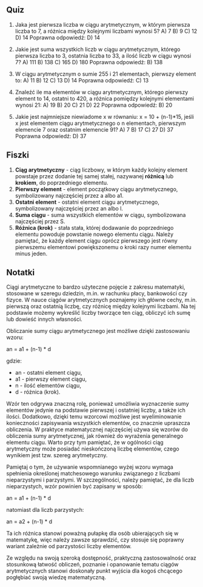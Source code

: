  ## Quiz

1. Jaka jest pierwsza liczba w ciągu arytmetycznym, w którym pierwsza liczba to 7, a różnica między kolejnymi liczbami wynosi 5?
A) 7
B) 9
C) 12
D) 14
Poprawna odpowiedź: D) 14

2. Jakie jest suma wszystkich liczb w ciągu arytmetycznym, którego pierwsza liczba to 3, ostatnia liczba to 33, a ilość liczb w ciągu wynosi 7?
A) 111
B) 138
C) 165
D) 180
Poprawna odpowiedź: B) 138

3. W ciągu arytmetycznym o sumie 255 i 21 elementach, pierwszy element to:
A) 11
B) 12
C) 13
D) 14
Poprawna odpowiedź: C) 13

4. Znaleźć ile ma elementów w ciągu arytmetycznym, którego pierwszy element to 14, ostatni to 420, a różnica pomiędzy kolejnymi elementami wynosi 21:
A) 19
B) 20
C) 21
D) 22
Poprawna odpowiedź: B) 20

5. Jakie jest najmniejsze niewiadome x w równaniu: x = 10 + (n-1)*15, jeśli x jest elementem ciągu arytmetycznego o n elementach, pierwszym elemencie 7 oraz ostatnim elemencie 91?
A) 7
B) 17
C) 27
D) 37
Poprawna odpowiedź: D) 37

## Fiszki

1. **Ciąg arytmetyczny** - ciąg liczbowy, w którym każdy kolejny element powstaje przez dodanie tej samej stałej, nazywanej **różnicą** lub **krokiem**, do poprzedniego elementu.
2. **Pierwszy element** - element początkowy ciągu arytmetycznego, symbolizowany najczęściej przez a albo a1.
3. **Ostatni element** - ostatni element ciągu arytmetycznego, symbolizowany najczęściej przez an albo l.
4. **Suma ciągu** - suma wszystkich elementów w ciągu, symbolizowana najczęściej przez S.
5. **Różnica (krok)** - stała stała, której dodawanie do poprzedniego elementu powoduje powstanie nowego elementu ciągu. Należy pamiętać, że każdy element ciągu oprócz pierwszego jest równy pierwszemu elementowi powiększonemu o kroki razy numer elementu minus jeden.

## Notatki

Ciągi arytmetyczne to bardzo użyteczne pojęcie z zakresu matematyki, stosowane w szeregu dziedzin, m.in. w rachunku płacy, bankowości czy fizyce. W nauce ciągów arytmetycznych poznajemy ich główne cechy, m.in. pierwszą oraz ostatnią liczbę, czy różnicę między kolejnymi liczbami. Na tej podstawie możemy wykreślić liczby tworzące ten ciąg, obliczyć ich sumę lub dowieść innych własności.

Obliczanie sumy ciągu arytmetycznego jest możliwe dzięki zastosowaniu wzoru:

an = a1 + (n-1) \* d

gdzie:

* an - ostatni element ciągu,
* a1 - pierwszy element ciągu,
* n - ilość elementów ciągu,
* d - różnica (krok).

Wzór ten odgrywa znaczną rolę, ponieważ umożliwia wyznaczenie sumy elementów jedynie na podstawie pierwszej i ostatniej liczby, a także ich ilości. Dodatkowo, dzięki temu wzorcowi możliwe jest wyeliminowanie konieczności zapisywania wszystkich elementów, co znacznie upraszcza obliczenia. W praktyce matematycznej najczęściej używa się wzorów do obliczenia sumy arytmetycznej, jak również do wyrażenia generalnego elementu ciągu. Warto przy tym pamiętać, że w ogólności ciąg arytmetyczny może posiadać nieskończoną liczbę elementów, czego wynikiem jest tzw. szereg arytmetyczny.

Pamiętaj o tym, że używanie wspomnianego wyżej wzoru wymaga spełnienia określonej matchesowego warunku związanego z liczbami nieparzystymi i parzystymi. W szczególności, należy pamiętać, że dla liczb nieparzystych, wzór powinien być zapisany w sposób:

an = a1 + (n-1) * d

natomiast dla liczb parzystych:

an = a2 + (n-1) * d

Ta ich różnica stanowi poważną pułapkę dla osób ubierających się w matematykę, więc należy zawsze sprawdzić, czy stosuje się poprawny wariant zależnie od parzystości liczby elementów.

Ze względu na swoją szeroką dostępność, praktyczną zastosowalność oraz stosunkową łatwość obliczeń, poznanie i opanowanie tematu ciągów arytmetycznych stanowi doskonały punkt wyjścia dla kogoś chcącego pogłębiać swoją wiedzę matematyczną.